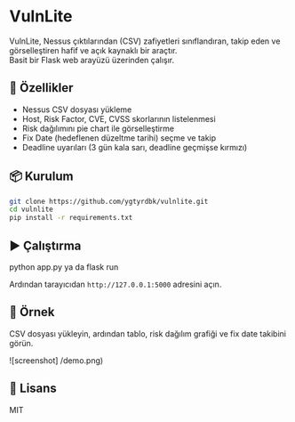 # VulnLite

VulnLite, Nessus çıktılarından (CSV) zafiyetleri sınıflandıran, takip eden ve görselleştiren
hafif ve açık kaynaklı bir araçtır.  
Basit bir Flask web arayüzü üzerinden çalışır.

## 🚀 Özellikler
- Nessus CSV dosyası yükleme
- Host, Risk Factor, CVE, CVSS skorlarının listelenmesi
- Risk dağılımını pie chart ile görselleştirme
- Fix Date (hedeflenen düzeltme tarihi) seçme ve takip
- Deadline uyarıları (3 gün kala sarı, deadline geçmişse kırmızı)

## 📦 Kurulum
```bash
git clone https://github.com/ygtyrdbk/vulnlite.git
cd vulnlite
pip install -r requirements.txt
```

## ▶️ Çalıştırma
python app.py ya da flask run 

Ardından tarayıcıdan `http://127.0.0.1:5000` adresini açın.

## 📝 Örnek
CSV dosyası yükleyin, ardından tablo, risk dağılım grafiği ve fix date takibini görün.

![screenshot] /demo.png)

## 📜 Lisans
MIT
